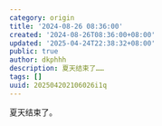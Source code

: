 ```yaml
---
category: origin
title: '2024-08-26 08:36:00'
created: '2024-08-26T08:36:00+08:00'
updated: '2025-04-24T22:38:32+08:00'
public: true
author: dkphhh
description: 夏天结束了……
tags: []
uuid: 202504202106026i1q
---
```


夏天结束了。
